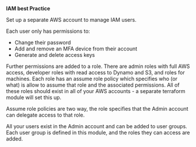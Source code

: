 **IAM best Practice**

Set up a separate AWS account to manage IAM users.

Each user only has permissions to:
* Change their password
* Add and remove an MFA device from their account
* Generate and delete access keys


Further permissions are added to a role. There are admin roles with full AWS access, developer roles with read access to Dynamo and S3, and roles for machines. Each role has an assume role policy which specifies who (or what) is allow to assume that role and the associated permissions. All of these roles should exist in all of your AWS accounts - a separate terraform module will set this up.

Assume role policies are two way, the role specifies that the Admin account can delegate access to that role. 

All your users exist in the Admin account and can be added to user groups. Each user group is defined in this module, and the roles they can access are added. 